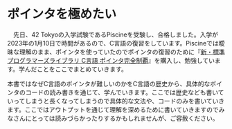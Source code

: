 # ポインタを極めたい

　先日、42 Tokyoの入学試験であるPiscineを受験し、合格しました。入学が2023年の1月10日で時間があるので、C言語の復習をしています。Piscineでは曖昧な理解のまま、ポインタを使っていたのでポインタの復習のために『[新・標準プログラマーズライブラリ C言語 ポインタ完全制覇](https://www.amazon.co.jp/exec/obidos/ASIN/B077ZTQY62/hatena-blog-22/)』を購入し、勉強しています。学んだことをここでまとめていきます。

本書ではなぜC言語のポインタが難しいのかをC言語の歴史から、具体的なポインタのコードの読み書きを通じて、学んでいきます。ここでは歴史なども書いていってしまうと長くなってしまうので具体的な文法や、コードのみを書いていきます。ここではアウトプットを通じて理解を深めるために書いていきますのでみなさんにとっては読みづらかったりするかもしれませんが、ご容赦ください。
